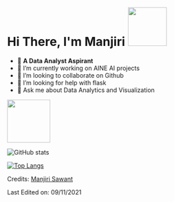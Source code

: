 # Hi There, I'm Manjiri <img src= "https://i.pinimg.com/originals/d1/cc/b0/d1ccb027cb74358f8c5b5eff0d9c087d.gif" width="90px">


- :triangular_flag_on_post:	**A Data Analyst Aspirant** <br/>
- 🌱 I’m currently working on AINE AI projects
- 👯 I’m looking to collaborate on Github
- 🤔 I’m looking for help with flask
- 💬 Ask me about Data Analytics and Visualization

<img src = "https://i.gifer.com/fetch/w300-preview/0d/0d0183d44abb37407142b860a8c6b4ce.gif" width = "100px" >



![GitHub stats](https://github-readme-stats.vercel.app/api?username=ManjiriSDS&hide=contribs,prs&count_private=True&show_icons=True&theme=radical)



[![Top Langs](https://github-readme-stats.vercel.app/api/top-langs/?username=ManjiriSDS&layout=compact)](https://github.com/ManjiriSDS/github-readme-stats&layout=compact)







Credits: [Manjiri Sawant](https://github.com/ManjiriSDS)

Last Edited on: 09/11/2021

